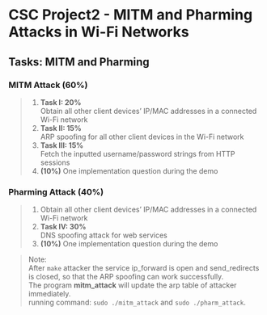 # CSC Project2 - MITM and Pharming Attacks in Wi-Fi Networks

## Tasks: MITM and Pharming

### MITM Attack (60%)
 
> 1. **Task I: 20%**  
    Obtain all other client devices’ IP/MAC addresses in a connected Wi-Fi network  
> 2. **Task II: 15%**  
    ARP spoofing for all other client devices in the Wi-Fi network  
> 3. **Task III: 15%**  
    Fetch the inputted username/password strings from HTTP sessions  
> 4. **(10%)** One implementation question during the demo 

### Pharming Attack (40%)

> 1. Obtain all other client devices’ IP/MAC addresses in a connected Wi-Fi network  
> 2. **Task IV: 30%**  
    DNS spoofing attack for web services  
> 3. **(10%)** One implementation question during the demo  

> Note:  
> After `make` attacker the service ip_forward is open and send_redirects is closed, so that the ARP spoofing can work successfully.  
> The program **mitm_attack** will update the arp table of attacker immediately.   
> running command: `sudo ./mitm_attack` and  `sudo ./pharm_attack`.  
